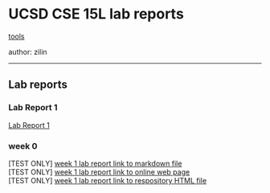 # UCSD CSE 15L lab reports
[tools](Drafts\construction_site.html)

author: zilin
___
## Lab reports
### Lab Report 1
[Lab Report 1](Lab%20Report%201/lab-report-1.md)
### week 0
[TEST ONLY] [week 1 lab report link to markdown file](lab-report-week1.md)    
[TEST ONLY] [week 1 lab report link to online web page](https://kiminus.github.io/cse15l-lab-reports/lab-report-week1)   
[TEST ONLY] [week 1 lab report link to respository HTML file](lab-report-week1.html)
